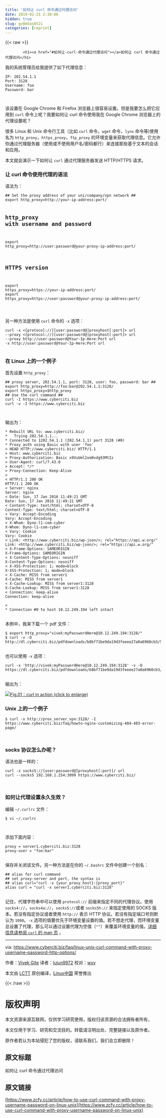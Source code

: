 ```yaml
---
title: '如何让 curl 命令通过代理访问' 
date: 2019-01-21 2:30:06
hidden: true
slug: gv8m5as8t2i
categories: [reprint]
---
```


{{< raw >}}

            <h1><a href="#如何让-curl-命令通过代理访问"></a>如何让 curl 命令通过代理访问</h1>
<p>我的系统管理员给我提供了如下代理信息：</p>
<pre><code class="hljs http"><span class="hljs-attribute">IP</span>: 202.54.1.1
<span class="hljs-attribute">Port</span>: 3128
<span class="hljs-attribute">Username</span>: foo
<span class="hljs-attribute">Password</span>: bar

<span class="undefined"></span></code></pre><p>该设置在 Google Chrome 和 Firefox 浏览器上很容易设置。但是我要怎么把它应用到 <code>curl</code> 命令上呢？我要如何让 curl 命令使用我在 Google Chrome 浏览器上的代理设置呢？</p>
<p>很多 Linux 和 Unix 命令行工具（比如 <code>curl</code> 命令，<code>wget</code> 命令，<code>lynx</code> 命令等)使用名为 <code>http_proxy</code>，<code>https_proxy</code>，<code>ftp_proxy</code> 的环境变量来获取代理信息。它允许你通过代理服务器（使用或不使用用户名/密码都行）来连接那些基于文本的会话和应用。</p>
<p>本文就会演示一下如何让 <code>curl</code> 通过代理服务器发送 HTTP/HTTPS 请求。</p>
<h3><a href="#让-curl-命令使用代理的语法"></a>让 curl 命令使用代理的语法</h3>
<p>语法为：</p>
<pre><code class="hljs clean">## Set the proxy address <span class="hljs-keyword">of</span> your uni/company/vpn network ## 
<span class="hljs-keyword">export</span> http_proxy=http:<span class="hljs-comment">//your-ip-address:port/</span>

## http_proxy <span class="hljs-keyword">with</span> username and password 
<span class="hljs-keyword">export</span> http_proxy=http:<span class="hljs-comment">//user:password@your-proxy-ip-address:port/</span>

## HTTPS version ##
<span class="hljs-keyword">export</span> https_proxy=https:<span class="hljs-comment">//your-ip-address:port/</span>
<span class="hljs-keyword">export</span> https_proxy=https:<span class="hljs-comment">//user:password@your-proxy-ip-address:port/</span>

</code></pre><p>另一种方法是使用 <code>curl</code> 命令的 <code>-x</code> 选项：</p>
<pre><code class="hljs groovy">curl -x &lt;[<span class="hljs-string">protocol:</span><span class="hljs-comment">//][user:password@]proxyhost[:port]&gt; url</span>
--proxy &lt;[<span class="hljs-string">protocol:</span><span class="hljs-comment">//][user:password@]proxyhost[:port]&gt; url</span>
--proxy <span class="hljs-string">http:</span><span class="hljs-comment">//user:password@Your-Ip-Here:Port url</span>
-x <span class="hljs-string">http:</span><span class="hljs-comment">//user:password@Your-Ip-Here:Port url</span>

</code></pre><h3><a href="#在-linux-上的一个例子"></a>在 Linux 上的一个例子</h3>
<p>首先设置 <code>http_proxy</code>：</p>
<pre><code class="hljs clean">## proxy server, <span class="hljs-number">202.54</span><span class="hljs-number">.1</span><span class="hljs-number">.1</span>, port: <span class="hljs-number">3128</span>, user: foo, password: bar ##
<span class="hljs-keyword">export</span> http_proxy=http:<span class="hljs-comment">//foo:bar@202.54.1.1:3128/</span>
<span class="hljs-keyword">export</span> https_proxy=$http_proxy
## Use the curl command ##
curl -I https:<span class="hljs-comment">//www.cyberciti.biz</span>
curl -v -I https:<span class="hljs-comment">//www.cyberciti.biz</span>

</code></pre><p>输出为：</p>
<pre><code class="hljs yaml"><span class="hljs-string">*</span> <span class="hljs-string">Rebuilt</span> <span class="hljs-string">URL</span> <span class="hljs-attr">to:</span> <span class="hljs-string">www.cyberciti.biz/</span>
<span class="hljs-string">*</span>   <span class="hljs-string">Trying</span> <span class="hljs-number">202.54</span><span class="hljs-number">.1</span><span class="hljs-number">.1</span><span class="hljs-string">...</span>
<span class="hljs-string">*</span> <span class="hljs-string">Connected</span> <span class="hljs-string">to</span> <span class="hljs-number">1202.54</span><span class="hljs-number">.1</span><span class="hljs-number">.1</span> <span class="hljs-string">(202.54.1.1)</span> <span class="hljs-string">port</span> <span class="hljs-number">3128</span> <span class="hljs-string">(#0)</span>
<span class="hljs-string">*</span> <span class="hljs-string">Proxy</span> <span class="hljs-string">auth</span> <span class="hljs-string">using</span> <span class="hljs-string">Basic</span> <span class="hljs-string">with</span> <span class="hljs-string">user</span> <span class="hljs-string">'foo'</span>
<span class="hljs-string">&gt; HEAD HTTP://www.cyberciti.biz/ HTTP/1.1
&gt; Host: www.cyberciti.biz
&gt; Proxy-Authorization: Basic x9VuUml2xm0vdg93MtIz
&gt; User-Agent: curl/7.43.0
&gt; Accept: */*
&gt; Proxy-Connection: Keep-Alive
&gt; 
&lt; HTTP/1.1 200 OK
HTTP/1.1 200 OK
&lt; Server: nginx
</span><span class="hljs-attr">Server:</span> <span class="hljs-string">nginx</span>
<span class="hljs-string">&lt;</span> <span class="hljs-attr">Date:</span> <span class="hljs-string">Sun,</span> <span class="hljs-number">17</span> <span class="hljs-string">Jan</span> <span class="hljs-number">2016</span> <span class="hljs-number">11</span><span class="hljs-string">:49:21</span> <span class="hljs-string">GMT</span>
<span class="hljs-attr">Date:</span> <span class="hljs-string">Sun,</span> <span class="hljs-number">17</span> <span class="hljs-string">Jan</span> <span class="hljs-number">2016</span> <span class="hljs-number">11</span><span class="hljs-string">:49:21</span> <span class="hljs-string">GMT</span>
<span class="hljs-string">&lt;</span> <span class="hljs-attr">Content-Type:</span> <span class="hljs-string">text/html;</span> <span class="hljs-string">charset=UTF-8</span>
<span class="hljs-attr">Content-Type:</span> <span class="hljs-string">text/html;</span> <span class="hljs-string">charset=UTF-8</span>
<span class="hljs-string">&lt;</span> <span class="hljs-attr">Vary:</span> <span class="hljs-string">Accept-Encoding</span>
<span class="hljs-attr">Vary:</span> <span class="hljs-string">Accept-Encoding</span>
<span class="hljs-string">&lt;</span> <span class="hljs-attr">X-Whom:</span> <span class="hljs-string">Dyno-l1-com-cyber</span>
<span class="hljs-attr">X-Whom:</span> <span class="hljs-string">Dyno-l1-com-cyber</span>
<span class="hljs-string">&lt;</span> <span class="hljs-attr">Vary:</span> <span class="hljs-string">Cookie</span>
<span class="hljs-attr">Vary:</span> <span class="hljs-string">Cookie</span>
<span class="hljs-string">&lt;</span> <span class="hljs-attr">Link:</span> <span class="hljs-string">&lt;http://www.cyberciti.biz/wp-json/&gt;;</span> <span class="hljs-string">rel="https://api.w.org/"</span>
<span class="hljs-attr">Link:</span> <span class="hljs-string">&lt;http://www.cyberciti.biz/wp-json/&gt;;</span> <span class="hljs-string">rel="https://api.w.org/"</span>
<span class="hljs-string">&lt;</span> <span class="hljs-attr">X-Frame-Options:</span> <span class="hljs-string">SAMEORIGIN</span>
<span class="hljs-attr">X-Frame-Options:</span> <span class="hljs-string">SAMEORIGIN</span>
<span class="hljs-string">&lt;</span> <span class="hljs-attr">X-Content-Type-Options:</span> <span class="hljs-string">nosniff</span>
<span class="hljs-attr">X-Content-Type-Options:</span> <span class="hljs-string">nosniff</span>
<span class="hljs-string">&lt;</span> <span class="hljs-attr">X-XSS-Protection:</span> <span class="hljs-number">1</span><span class="hljs-string">;</span> <span class="hljs-string">mode=block</span>
<span class="hljs-attr">X-XSS-Protection:</span> <span class="hljs-number">1</span><span class="hljs-string">;</span> <span class="hljs-string">mode=block</span>
<span class="hljs-string">&lt;</span> <span class="hljs-attr">X-Cache:</span> <span class="hljs-string">MISS</span> <span class="hljs-string">from</span> <span class="hljs-string">server1</span>
<span class="hljs-attr">X-Cache:</span> <span class="hljs-string">MISS</span> <span class="hljs-string">from</span> <span class="hljs-string">server1</span>
<span class="hljs-string">&lt;</span> <span class="hljs-attr">X-Cache-Lookup:</span> <span class="hljs-string">MISS</span> <span class="hljs-string">from</span> <span class="hljs-attr">server1:3128</span>
<span class="hljs-attr">X-Cache-Lookup:</span> <span class="hljs-string">MISS</span> <span class="hljs-string">from</span> <span class="hljs-attr">server1:3128</span>
<span class="hljs-string">&lt;</span> <span class="hljs-attr">Connection:</span> <span class="hljs-string">keep-alive</span>
<span class="hljs-attr">Connection:</span> <span class="hljs-string">keep-alive</span>

<span class="hljs-string">&lt;</span> 
<span class="hljs-string">*</span> <span class="hljs-string">Connection</span> <span class="hljs-comment">#0 to host 10.12.249.194 left intact</span>

</code></pre><p>本例中，我来下载一个 pdf 文件：</p>
<pre><code class="hljs shell"><span class="hljs-meta">$</span><span class="bash"> <span class="hljs-built_in">export</span> http_proxy=<span class="hljs-string">"vivek:myPasswordHere@10.12.249.194:3128/"</span></span>
<span class="hljs-meta">$</span><span class="bash"> curl -v -O http://dl.cyberciti.biz/pdfdownloads/b8bf71be9da19d3feeee27a0a6960cb3/569b7f08/cms/631.pdf</span>

</code></pre><p>也可以使用 <code>-x</code> 选项：</p>
<pre><code class="hljs 1c">curl -x 'http://vivek:myPasswordHere@10.12.249.194:<span class="hljs-number">3128</span>' -v -O https:<span class="hljs-comment">//dl.cyberciti.biz/pdfdownloads/b8bf71be9da19d3feeee27a0a6960cb3/569b7f08/cms/631.pdf</span>

</code></pre><p>输出为：</p>
<p><a href="https://camo.githubusercontent.com/c7443433ad1e3b608e97b49c2ddb25729d3f6d7c/68747470733a2f2f7777772e6379626572636974692e62697a2f6d656469612f6e65772f6661712f323031362f30312f6375726c2d646f776e6c6f61642d6f75747075742e6a7067"><img src="https://p0.ssl.qhimg.com/t016f6cad55a49fea26.jpg" alt="Fig.01：curl in action (click to enlarge)"></a></p>
<h3><a href="#unix-上的一个例子"></a>Unix 上的一个例子</h3>
<pre><code class="hljs awk">$ curl -x http:<span class="hljs-regexp">//</span>prox_server_vpn:<span class="hljs-number">3128</span><span class="hljs-regexp">/ -I https:/</span><span class="hljs-regexp">/www.cyberciti.biz/</span>faq<span class="hljs-regexp">/howto-nginx-customizing-404-403-error-page/</span>

</code></pre><h3><a href="#socks-协议怎么办呢"></a>socks 协议怎么办呢？</h3>
<p>语法也是一样的：</p>
<pre><code class="hljs groovy">curl -x <span class="hljs-string">socks5:</span><span class="hljs-comment">//[user:password@]proxyhost[:port]/ url</span>
curl --socks5 <span class="hljs-number">192.168</span><span class="hljs-number">.1</span><span class="hljs-number">.254</span>:<span class="hljs-number">3099</span> <span class="hljs-string">https:</span><span class="hljs-comment">//www.cyberciti.biz/</span>

</code></pre><h3><a href="#如何让代理设置永久生效"></a>如何让代理设置永久生效？</h3>
<p>编辑 <code>~/.curlrc</code> 文件：</p>
<pre><code class="hljs shell"><span class="hljs-meta">$</span><span class="bash"> vi ~/.curlrc</span>

</code></pre><p>添加下面内容：</p>
<pre><code class="hljs ini"><span class="hljs-attr">proxy</span> = server1.cyberciti.biz:<span class="hljs-number">3128</span>
<span class="hljs-attr">proxy-user</span> = <span class="hljs-string">"foo:bar"</span>

</code></pre><p>保存并关闭该文件。另一种方法是在你的 <code>~/.bashrc</code> 文件中创建一个别名：</p>
<pre><code class="hljs shell"><span class="hljs-meta">#</span><span class="bash"><span class="hljs-comment"># alias for curl command</span></span>
<span class="hljs-meta">#</span><span class="bash"><span class="hljs-comment"># set proxy-server and port, the syntax is</span></span>
<span class="hljs-meta">#</span><span class="bash"><span class="hljs-comment"># alias curl="curl -x {your_proxy_host}:{proxy_port}"</span></span>
alias curl = "curl -x server1.cyberciti.biz:3128"

</code></pre><p>记住，代理字符串中可以使用 <code>protocol://</code> 前缀来指定不同的代理协议。使用 <code>socks4://</code>，<code>socks4a://</code>，<code>socks5://</code>或者 <code>socks5h://</code> 来指定使用的 SOCKS 版本。若没有指定协议或者使用 <code>http://</code> 表示 HTTP 协议。若没有指定端口号则默认为 <code>1080</code>。<code>-x</code> 选项的值要优先于环境变量设置的值。若不想走代理，而环境变量总设置了代理，那么可以通过设置代理为空值（<code>""</code>）来覆盖环境变量的值。<a href="https://curl.haxx.se/docs/manpage.html">详细信息请参阅 <code>curl</code> 的 man 页</a> 。</p>
<hr>
<p>via: <a href="https://www.cyberciti.biz/faq/linux-unix-curl-command-with-proxy-username-password-http-options/">https://www.cyberciti.biz/faq/linux-unix-curl-command-with-proxy-username-password-http-options/</a></p>
<p>作者：<a href="https://www.cyberciti.biz">Vivek Gite</a> 译者：<a href="https://github.com/lujun9972">lujun9972</a> 校对：<a href="https://github.com/wxy">wxy</a></p>
<p>本文由 <a href="https://github.com/LCTT/TranslateProject">LCTT</a> 原创编译，<a href="https://linux.cn/">Linux中国</a> 荣誉推出</p>

          
{{< /raw >}}

# 版权声明
本文资源来源互联网，仅供学习研究使用，版权归该资源的合法拥有者所有，

本文仅用于学习、研究和交流目的。转载请注明出处、完整链接以及原作者。

原作者若认为本站侵犯了您的版权，请联系我们，我们会立即删除！

## 原文标题
如何让 curl 命令通过代理访问

## 原文链接
[https://www.zcfy.cc/article/how-to-use-curl-command-with-proxy-username-password-on-linux-unix](https://www.zcfy.cc/article/how-to-use-curl-command-with-proxy-username-password-on-linux-unix)

